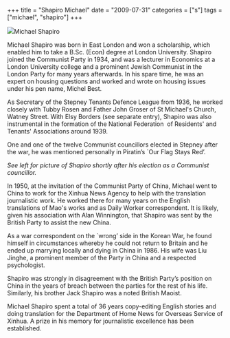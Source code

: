 +++
title = "Shapiro Michael"
date = "2009-07-31"
categories = ["s"]
tags = ["michael", "shapiro"]
+++

  
![](http://79.170.40.183/grahamstevenson.me.uk/images/stories/shapiro%20michael.jpg)Michael Shapiro

Michael Shapiro was born in East London and won a scholarship, which enabled him to take a B.Sc. (Econ) degree at London University. Shapiro joined the Communist Party in 1934, and was a lecturer in Economics at a London University college and a prominent Jewish Communist in the London Party for many years afterwards. In his spare time, he was an expert on housing questions and worked and wrote on housing issues under his pen name, Michel Best. 

  
As Secretary of the Stepney Tenants Defence League from 1936, he worked closely with Tubby Rosen and Father John Groser of St Michael's Church, Watney Street. With Elsy Borders (see separate entry), Shapiro was also instrumental in the formation of the National Federation  of Residents' and Tenants' Associations around 1939.

One and one of the twelve Communist councillors elected in Stepney after the war, he was mentioned personally in Piratin’s \`Our Flag Stays Red’.

_See left for picture of Shapiro shortly after his election as a Communist councillor._

In 1950, at the invitation of the Communist Party of China, Michael went to China to work for the Xinhua News Agency to help with the translation journalistic work. He worked there for many years on the English translations of Mao's works and as Daily Worker correspondent. It is likely, given his association with Alan Winnington, that Shapiro was sent by the British Party to assist the new China. 

As a war correspondent on the \`wrong’ side in the Korean War, he found himself in circumstances whereby he could not return to Britain and he ended up marrying locally and dying in China in 1986. His wife was Liu Jinghe, a prominent member of the Party in China and a respected psychologist. 

Shapiro was strongly in disagreement with the British Party’s position on China in the years of breach between the parties for the rest of his life. Similarly, his brother Jack Shapiro was a noted British Maoist.

Michael Shapiro spent a total of 36 years copy-editing English stories and doing translation for the Department of Home News for Overseas Service of Xinhua. A prize in his memory for journalistic excellence has been established.
